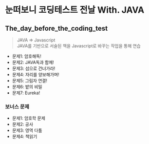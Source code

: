 # 눈떠보니 코딩테스트 전날 With. JAVA
## The_day_before_the_coding_test
> JAVA => Javascript  
 JAVA를 기반으로 서술된 책을 Javascript로 바꾸는 작업을 통해 연습

- 문제1: 암호해독!
- 문제2: JAVA독과 함께!
- 문제3: 섬으로 건너가라!
- 문제4: 자리를 양보해가며!
- 문제5: 그림자 연결!
- 문제6: 밭의 비밀
- 문제7: Eureka!

### 보너스 문제

- 문제1: 암호학 문제
- 문제2: 공사
- 문제3: 영역 다툼
- 문제4: 책읽기
